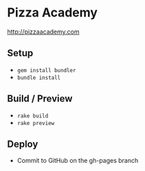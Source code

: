# Pizza Academy
http://pizzaacademy.com

## Setup
- ```gem install bundler```
- ```bundle install```

## Build / Preview
- ```rake build```
- ```rake preview```

## Deploy
- Commit to GitHub on the gh-pages branch
